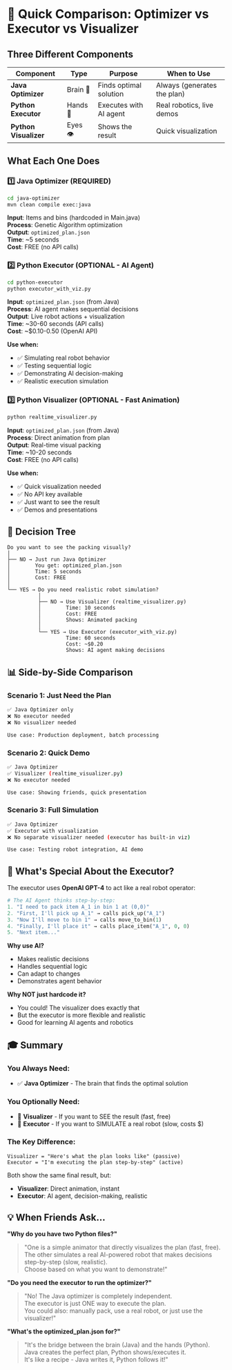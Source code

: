 # 🎯 Quick Comparison: Optimizer vs Executor vs Visualizer

## Three Different Components

| Component | Type | Purpose | When to Use |
|-----------|------|---------|-------------|
| **Java Optimizer** | Brain 🧠 | Finds optimal solution | Always (generates the plan) |
| **Python Executor** | Hands 🤖 | Executes with AI agent | Real robotics, live demos |
| **Python Visualizer** | Eyes 👁️ | Shows the result | Quick visualization |

## What Each One Does

### 1️⃣ Java Optimizer (REQUIRED)
```bash
cd java-optimizer
mvn clean compile exec:java
```

**Input**: Items and bins (hardcoded in Main.java)  
**Process**: Genetic Algorithm optimization  
**Output**: `optimized_plan.json`  
**Time**: ~5 seconds  
**Cost**: FREE (no API calls)

### 2️⃣ Python Executor (OPTIONAL - AI Agent)
```bash
cd python-executor
python executor_with_viz.py
```

**Input**: `optimized_plan.json` (from Java)  
**Process**: AI agent makes sequential decisions  
**Output**: Live robot actions + visualization  
**Time**: ~30-60 seconds (API calls)  
**Cost**: ~$0.10-0.50 (OpenAI API)

**Use when:**
- ✅ Simulating real robot behavior
- ✅ Testing sequential logic
- ✅ Demonstrating AI decision-making
- ✅ Realistic execution simulation

### 3️⃣ Python Visualizer (OPTIONAL - Fast Animation)
```bash
python realtime_visualizer.py
```

**Input**: `optimized_plan.json` (from Java)  
**Process**: Direct animation from plan  
**Output**: Real-time visual packing  
**Time**: ~10-20 seconds  
**Cost**: FREE (no API calls)

**Use when:**
- ✅ Quick visualization needed
- ✅ No API key available
- ✅ Just want to see the result
- ✅ Demos and presentations

## 🎯 Decision Tree

```
Do you want to see the packing visually?
│
├── NO → Just run Java Optimizer
│        You get: optimized_plan.json
│        Time: 5 seconds
│        Cost: FREE
│
└── YES → Do you need realistic robot simulation?
          │
          ├── NO → Use Visualizer (realtime_visualizer.py)
          │        Time: 10 seconds
          │        Cost: FREE
          │        Shows: Animated packing
          │
          └── YES → Use Executor (executor_with_viz.py)
                   Time: 60 seconds
                   Cost: ~$0.20
                   Shows: AI agent making decisions
```

## 📊 Side-by-Side Comparison

### Scenario 1: Just Need the Plan
```bash
✅ Java Optimizer only
❌ No executor needed
❌ No visualizer needed

Use case: Production deployment, batch processing
```

### Scenario 2: Quick Demo
```bash
✅ Java Optimizer
✅ Visualizer (realtime_visualizer.py)
❌ No executor needed

Use case: Showing friends, quick presentation
```

### Scenario 3: Full Simulation
```bash
✅ Java Optimizer
✅ Executor with visualization
❌ No separate visualizer needed (executor has built-in viz)

Use case: Testing robot integration, AI demo
```

## 🤖 What's Special About the Executor?

The executor uses **OpenAI GPT-4** to act like a real robot operator:

```python
# The AI Agent thinks step-by-step:
1. "I need to pack item A_1 in bin 1 at (0,0)"
2. "First, I'll pick up A_1" → calls pick_up("A_1")
3. "Now I'll move to bin 1" → calls move_to_bin(1)
4. "Finally, I'll place it" → calls place_item("A_1", 0, 0)
5. "Next item..."
```

**Why use AI?**
- Makes realistic decisions
- Handles sequential logic
- Can adapt to changes
- Demonstrates agent behavior

**Why NOT just hardcode it?**
- You could! The visualizer does exactly that
- But the executor is more flexible and realistic
- Good for learning AI agents and robotics

## 🎓 Summary

### You Always Need:
- ✅ **Java Optimizer** - The brain that finds the optimal solution

### You Optionally Need:
- 🎨 **Visualizer** - If you want to SEE the result (fast, free)
- 🤖 **Executor** - If you want to SIMULATE a real robot (slow, costs $)

### The Key Difference:
```
Visualizer = "Here's what the plan looks like" (passive)
Executor = "I'm executing the plan step-by-step" (active)
```

Both show the same final result, but:
- **Visualizer**: Direct animation, instant
- **Executor**: AI agent, decision-making, realistic

## 💡 When Friends Ask...

**"Why do you have two Python files?"**

> "One is a simple animator that directly visualizes the plan (fast, free).  
> The other simulates a real AI-powered robot that makes decisions step-by-step (slow, realistic).  
> Choose based on what you want to demonstrate!"

**"Do you need the executor to run the optimizer?"**

> "No! The Java optimizer is completely independent.  
> The executor is just ONE way to execute the plan.  
> You could also: manually pack, use a real robot, or just use the visualizer!"

**"What's the optimized_plan.json for?"**

> "It's the bridge between the brain (Java) and the hands (Python).  
> Java creates the perfect plan, Python shows/executes it.  
> It's like a recipe - Java writes it, Python follows it!"
